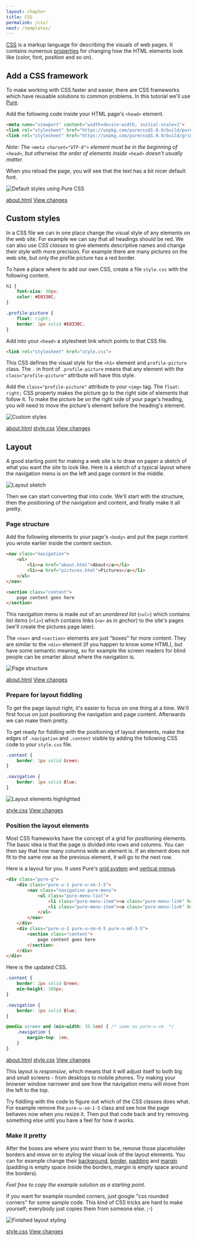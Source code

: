 ```yaml
---
layout: chapter
title: CSS
permalink: /css/
next: /templates/
---
```


[CSS][css] is a markup language for describing the visuals of web pages. It contains numerous [properties][css-properties] for changing how the HTML elements look like (color, font, position and so on).


## Add a CSS framework

To make working with CSS faster and easier, there are CSS frameworks which have reusable solutions to common problems. In this tutorial we'll use [Pure](http://purecss.io/).

Add the following code inside your HTML page's `<head>` element.

```html
<meta name="viewport" content="width=device-width, initial-scale=1">
<link rel="stylesheet" href="https://unpkg.com/purecss@1.0.0/build/pure-min.css">
<link rel="stylesheet" href="https://unpkg.com/purecss@1.0.0/build/grids-responsive-min.css">
```

*Note: The `<meta charset="UTF-8">` element must be in the beginning of `<head>`, but otherwise the order of elements inside `<head>` doesn't usually matter.*

When you reload the page, you will see that the text has a bit nicer default font.

![Default styles using Pure CSS](prettier-defaults.png)

<aside class="solution">
    <a class="file" href="https://github.com/orfjackal/web-intro-project/blob/a6be40bb4f6f5a511ad4bb060efebd81ab961939/about.html">about.html</a>
    <a class="diff" href="https://github.com/orfjackal/web-intro-project/commit/a6be40bb4f6f5a511ad4bb060efebd81ab961939">View changes</a>
</aside>


## Custom styles

In a CSS file we can in one place change the visual style of any elements on the web site. For example we can say that all headings should be red. We can also use *CSS classes* to give elements descriptive names and change their style with more precision. For example there are many pictures on the web site, but only the profile picture has a red border.

To have a place where to add our own CSS, create a file `style.css` with the following content.

```css
h1 {
    font-size: 30px;
    color: #E0330C;
}

.profile-picture {
    float: right;
    border: 1px solid #E0330C;
}
```

Add into your `<head>` a stylesheet link which points to that CSS file.

```html
<link rel="stylesheet" href="style.css">
```

This CSS defines the visual style for the `<h1>` element and `profile-picture` class. The `.` in front of `.profile-picture` means that any element with the `class="profile-picture"` attribute will have this style.

Add the `class="profile-picture"` attribute to your `<img>` tag. The `float: right;` CSS property makes the picture go to the right side of elements that follow it. To make the picture be on the right side of your page's heading, you will need to move the picture's element before the heading's element.

![Custom styles](custom-styles.png)

<aside class="solution">
    <a class="file" href="https://github.com/orfjackal/web-intro-project/blob/fdeae81320dcc3d9fcf7a1ec8d8af6fabe196cfa/about.html">about.html</a>
    <a class="file" href="https://github.com/orfjackal/web-intro-project/blob/fdeae81320dcc3d9fcf7a1ec8d8af6fabe196cfa/style.css">style.css</a>
    <a class="diff" href="https://github.com/orfjackal/web-intro-project/commit/fdeae81320dcc3d9fcf7a1ec8d8af6fabe196cfa">View changes</a>
</aside>


## Layout

A good starting point for making a web site is to draw on paper a sketch of what you want the site to look like. Here is a sketch of a typical layout where the navigation menu is on the left and page content in the middle.

![Layout sketch](layout-sketch.jpg)

Then we can start converting that into code. We'll start with the structure, then the positioning of the navigation and content, and finally make it all pretty.


### Page structure

Add the following elements to your page's `<body>` and put the page content you wrote earlier inside the content section.

```html
<nav class="navigation">
    <ul>
        <li><a href="about.html">About</a></li>
        <li><a href="pictures.html">Pictures</a></li>
    </ul>
</nav>

<section class="content">
    page content goes here
</section>
```

This navigation menu is made out of an *unordered list* (`<ul>`) which contains *list items* (`<li>`) which contains links (`<a>` as in <u>a</u>nchor) to the site's pages (we'll create the pictures page later).

The `<nav>` and `<section>` elements are just "boxes" for more content. They are similar to the `<div>` element (if you happen to know some HTML), but have some semantic meaning, so for example the screen readers for blind people can be smarter about where the navigation is.

![Page structure](page-structure.png)

<aside class="solution">
    <a class="file" href="https://github.com/orfjackal/web-intro-project/blob/7c671763aafe022c0977e54143e2759cf8a9cd24/about.html">about.html</a>
    <a class="diff" href="https://github.com/orfjackal/web-intro-project/commit/7c671763aafe022c0977e54143e2759cf8a9cd24">View changes</a>
</aside>


### Prepare for layout fiddling

To get the page layout right, it's easier to focus on one thing at a time. We'll first focus on just positioning the navigation and page content. Afterwards we can make them pretty.

To get ready for fiddling with the positioning of layout elements, make the edges of `.navigation` and `.content` visible by adding the following CSS code to your `style.css` file.

```css
.content {
    border: 1px solid Green;
}

.navigation {
    border: 1px solid Blue;
}
```

![Layout elements highlighted](prepare-for-layout-fiddling.png)

<aside class="solution">
    <a class="file" href="https://github.com/orfjackal/web-intro-project/blob/5271129168f39165b420629ac1c2a41c579507c0/style.css">style.css</a>
    <a class="diff" href="https://github.com/orfjackal/web-intro-project/commit/5271129168f39165b420629ac1c2a41c579507c0">View changes</a>
</aside>


### Position the layout elements

Most CSS frameworks have the concept of a grid for positioning elements. The basic idea is that the page is divided into rows and columns. You can then say that how many columns wide an element is. If an element does not fit to the same row as the previous element, it will go to the next row.

Here is a layout for you. It uses Pure's [grid system][pure-grids] and [vertical menus][pure-menus]. 

```html
<div class="pure-g">
    <div class="pure-u-1 pure-u-sm-1-5">
        <nav class="navigation pure-menu">
            <ul class="pure-menu-list">
                <li class="pure-menu-item"><a class="pure-menu-link" href="about.html">About</a></li>
                <li class="pure-menu-item"><a class="pure-menu-link" href="pictures.html">Pictures</a></li>
            </ul>
        </nav>
    </div>
    <div class="pure-u-1 pure-u-sm-4-5 pure-u-md-3-5">
        <section class="content">
            page content goes here
        </section>
    </div>
</div>
```

Here is the updated CSS.

```css
.content {
    border: 1px solid Green;
    min-height: 300px;
}

.navigation {
    border: 1px solid Blue;
}

@media screen and (min-width: 35.5em) { /* same as pure-u-sm  */
    .navigation {
        margin-top: 2em;
    }
}
```

<!-- TODO: picture of page in desktop size -->

<aside class="solution">
    <a class="file" href="https://github.com/orfjackal/web-intro-project/blob/e500f8e79849b13001c7c694f3030951d3faa52e/about.html">about.html</a>
    <a class="file" href="https://github.com/orfjackal/web-intro-project/blob/e500f8e79849b13001c7c694f3030951d3faa52e/style.css">style.css</a>
    <a class="diff" href="https://github.com/orfjackal/web-intro-project/commit/e500f8e79849b13001c7c694f3030951d3faa52e">View changes</a>
</aside>

This layout is *responsive*, which means that it will adjust itself to both big and small screens - from desktops to mobile phones. Try making your browser window narrower and see how the navigation menu will move from the left to the top.

<!-- TODO: picture of page in mobile size -->

Try fiddling with the code to figure out which of the CSS classes does what. For example remove the `pure-u-sm-1-5` class and see how the page behaves now when you resize it. Then put that code back and try removing something else until you have a feel for how it works.


### Make it pretty

After the boxes are where you want them to be, remove those placeholder borders and move on to styling the visual look of the layout elements. You can for example change their [background][css-background], [border][css-border], [padding][css-padding] and [margin][css-margin] (padding is empty space inside the borders, margin is empty space around the borders).

*Feel free to copy the example solution as a starting point.*

If you want for example rounded corners, just google "css rounded corners" for some sample code. This kind of CSS tricks are hard to make yourself; everybody just copies them from someone else. ;-)

![Finished layout styling](make-it-pretty.png)

<aside class="solution">
    <a class="file" href="https://github.com/orfjackal/web-intro-project/blob/4684a6bd538e3a1f751d95f99e319a1b9d45f40c/style.css">style.css</a>
    <a class="diff" href="https://github.com/orfjackal/web-intro-project/commit/4684a6bd538e3a1f751d95f99e319a1b9d45f40c">View changes</a>
</aside>


[css]: https://developer.mozilla.org/en-US/docs/Web/CSS
[css-background]: https://developer.mozilla.org/en-US/docs/Web/CSS/background
[css-border]: https://developer.mozilla.org/en-US/docs/Web/CSS/border
[css-margin]: https://developer.mozilla.org/en-US/docs/Web/CSS/margin
[css-padding]: https://developer.mozilla.org/en-US/docs/Web/CSS/padding
[css-properties]: https://developer.mozilla.org/en-US/docs/Web/CSS/Reference
[html-li]: https://developer.mozilla.org/en-US/docs/Web/HTML/Element/ul
[html-ul]: https://developer.mozilla.org/en-US/docs/Web/HTML/Element/ul
[pure-grids]: https://purecss.io/grids/
[pure-menus]: https://purecss.io/menus/
